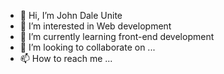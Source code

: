 - 👋 Hi, I’m John Dale Unite
- 👀 I’m interested in Web development
- 🌱 I’m currently learning front-end development
- 💞️ I’m looking to collaborate on ...
- 📫 How to reach me ...

<!---
unitejohndalev/unitejohndalev is a ✨ special ✨ repository because its `README.md` (this file) appears on your GitHub profile.
You can click the Preview link to take a look at your changes.
--->
